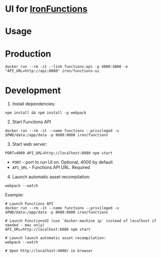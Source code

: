 # UI for [IronFunctions](https://github.com/iron-io/functions)

# Usage



# Production

```
docker run --rm -it --link functions:api -p 4000:4000 -e "API_URL=http://api:8080" iron/functions-ui
```


# Development

1) Install dependencies:
```
npm install && npm install -g webpack
```

2) Start Functions API
```
docker run --rm -it --name functions --privileged -v $PWD/data:/app/data -p 8080:8080 iron/functions
```

3) Start web server:
```
PORT=4000 API_URL=http://localhost:8080 npm start
```

* `PORT` - port to run UI on. Optional, 4000 by default
* `API_URL` - Functions API URL. Required

4) Launch automatic asset recompilation:
```
webpack --watch
```

Example:
```
# Launch Functions API
docker run --rm -it --name functions --privileged -v $PWD/data:/app/data -p 8080:8080 iron/functions

# Launch FunctionsUI (use `docker-machine ip` instead of localhost if needed - mac only)
API_URL=http://localhost:8080 npm start

# Launch launch automatic asset recompilation:
webpack --watch

# Open http://localhost:4000/ in browser
```

